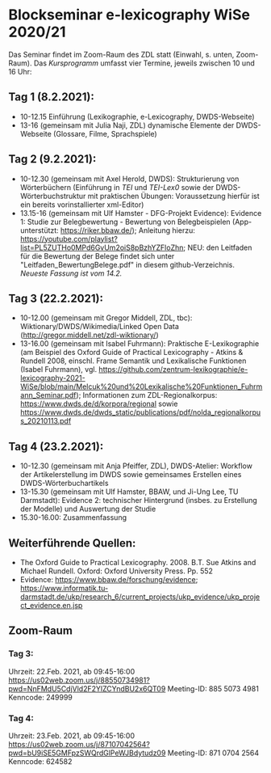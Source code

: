 # Blockseminar e-lexicography WiSe 2020/21

Das Seminar findet im Zoom-Raum des ZDL statt (Einwahl, s. unten, Zoom-Raum).
Das *Kursprogramm* umfasst vier Termine, jeweils zwischen 10 und 16 Uhr:

## Tag 1 (8.2.2021): 
* 10-12.15 Einführung (Lexikographie, e-Lexicography, DWDS-Webseite)
* 13-16 (gemeinsam mit Julia Naji, ZDL) dynamische Elemente der DWDS-Webseite (Glossare, Filme, Sprachspiele)

## Tag 2 (9.2.2021):
* 10-12.30 (gemeinsam mit Axel Herold, DWDS): Strukturierung von Wörterbüchern (Einführung in *TEI* und *TEI-Lex0* sowie der DWDS-Wörterbuchstruktur mit praktischen Übungen: Voraussetzung hierfür ist ein bereits vorinstallierter xml-Editor)
* 13.15-16 (gemeinsam mit Ulf Hamster - DFG-Projekt Evidence): Evidence 1: Studie zur Belegbewertung - Bewertung von Belegbeispielen (App-unterstützt: https://riker.bbaw.de/);  Anleitung hierzu: https://youtube.com/playlist?list=PL5ZUTHo0MPd6GvUm2oiS8pBzhYZFloZhn; NEU: den Leitfaden für die Bewertung der Belege findet sich unter "Leitfaden_BewertungBelege.pdf" in diesem github-Verzeichnis. *Neueste Fassung ist vom 14.2.*

## Tag 3 (22.2.2021):
* 10-12.00 (gemeinsam mit Gregor Middell, ZDL, tbc): Wiktionary/DWDS/Wikimedia/Linked Open Data (http://gregor.middell.net/zdl-wiktionary/)
* 13-16.00 (gemeinsam mit Isabel Fuhrmann): Praktische E-Lexikographie (am Beispiel des Oxford Guide of Practical Lexicography - Atkins & Rundell 2008, einschl. Frame Semantik und Lexikalische Funktionen (Isabel Fuhrmann), vgl. https://github.com/zentrum-lexikographie/e-lexicography-2021-WiSe/blob/main/Melcuk%20und%20Lexikalische%20Funktionen_Fuhrmann_Seminar.pdf); Informationen zum ZDL-Regionalkorpus: https://www.dwds.de/d/korpora/regional sowie https://www.dwds.de/dwds_static/publications/pdf/nolda_regionalkorpus_20210113.pdf

## Tag 4 (23.2.2021):
* 10-12.30 (gemeinsam mit Anja Pfeiffer, ZDL), DWDS-Atelier: Workflow der Artikelerstellung im DWDS sowie gemeinsames Erstellen eines DWDS-Wörterbuchartikels
* 13-15.30 (gemeinsam mit Ulf Hamster, BBAW, und Ji-Ung Lee, TU Darmstadt): Evidence 2: technischer Hintergrund (insbes. zu Erstellung der Modelle) und Auswertung der Studie
* 15.30-16.00: Zusammenfassung

## Weiterführende Quellen:
* The Oxford Guide to Practical Lexicography. 2008. B.T. Sue Atkins and Michael Rundell. Oxford: Oxford University Press. Pp. 552
* Evidence: https://www.bbaw.de/forschung/evidence; https://www.informatik.tu-darmstadt.de/ukp/research_6/current_projects/ukp_evidence/ukp_project_evidence.en.jsp


## Zoom-Raum
### Tag 3: 
Uhrzeit: 22.Feb. 2021, ab 09:45-16:00
https://us02web.zoom.us/j/88550734981?pwd=NnFMdU5CdjVld2F2YlZCYndBU2x6QT09
Meeting-ID: 885 5073 4981
Kenncode: 249999

### Tag 4: 
Uhrzeit: 23.Feb. 2021, ab 09:45-16:00
https://us02web.zoom.us/j/87107042564?pwd=bU9iSE5GMFpzSWQrdGlPeWJBdytudz09
Meeting-ID: 871 0704 2564
Kenncode: 624582




